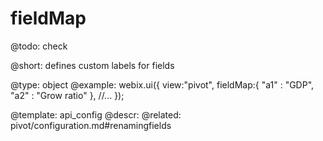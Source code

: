 fieldMap
=============

@todo:
	check 

@short:
	defines custom labels for fields

@type: object
@example:
webix.ui({
    view:"pivot",
    fieldMap:{ "a1" : "GDP", "a2" : "Grow ratio" },
    //...
}); 

@template:	api_config
@descr:
@related:
pivot/configuration.md#renamingfields
